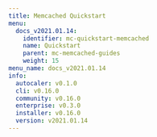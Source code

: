 ```yaml
---
title: Memcached Quickstart
menu:
  docs_v2021.01.14:
    identifier: mc-quickstart-memcached
    name: Quickstart
    parent: mc-memcached-guides
    weight: 15
menu_name: docs_v2021.01.14
info:
  autocaler: v0.1.0
  cli: v0.16.0
  community: v0.16.0
  enterprise: v0.3.0
  installer: v0.16.0
  version: v2021.01.14
---
```



